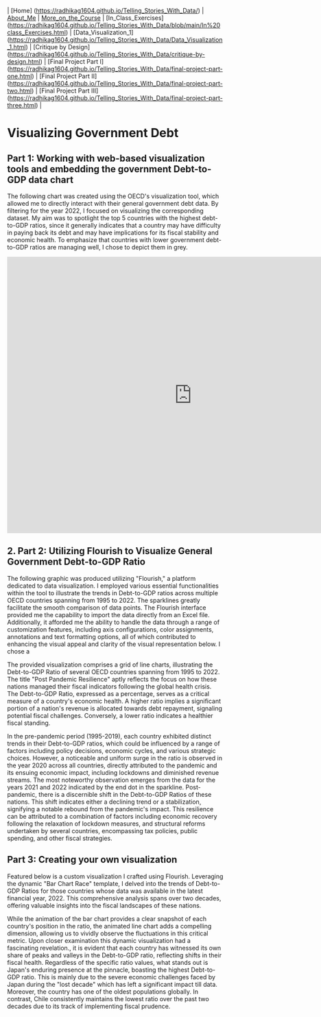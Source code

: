 | [Home] (https://radhikag1604.github.io/Telling_Stories_With_Data/) | [About_Me](https://radhikag1604.github.io/Telling_Stories_With_Data/blob/main/About_Me.html) | [More_on_the_Course](https://radhikag1604.github.io/Telling_Stories_With_Data/blob/main/More_on_the_Course.html) | [In_Class_Exercises]
(https://radhikag1604.github.io/Telling_Stories_With_Data/blob/main/In%20class_Exercises.html) | [Data_Visualization_1]
(https://radhikag1604.github.io/Telling_Stories_With_Data/Data_Visualization_1.html) | [Critique by Design]
(https://radhikag1604.github.io/Telling_Stories_With_Data/critique-by-design.html) | [Final Project Part I]
(https://radhikag1604.github.io/Telling_Stories_With_Data/final-project-part-one.html) | [Final Project Part II]
(https://radhikag1604.github.io/Telling_Stories_With_Data/final-project-part-two.html) | [Final Project Part III]
(https://radhikag1604.github.io/Telling_Stories_With_Data/final-project-part-three.html) |


# Visualizing Government Debt

## Part 1: Working with web-based visualization tools and embedding the government Debt-to-GDP data chart

The following chart was created using the OECD's visualization tool, which allowed me to directly interact with their general government debt data. By filtering for the year 2022, I focused on visualizing the corresponding dataset. My aim was to spotlight the top 5 countries with the highest debt-to-GDP ratios, since it generally indicates that a country may have difficulty in paying back its debt and may have implications for its fiscal stability and economic health. To emphasize that countries with lower government debt-to-GDP ratios are managing well, I chose to depict them in grey.



<iframe src="https://data.oecd.org/chart/7bdq" width="860" height="645" style="border: 0" mozallowfullscreen="true" webkitallowfullscreen="true" allowfullscreen="true"><a href="https://data.oecd.org/chart/7bdq" target="_blank">OECD Chart: General government debt, Total, % of GDP, Annual, 2022</a></iframe>

## 2. Part 2: Utilizing Flourish to Visualize General Government Debt-to-GDP Ratio

The following graphic was produced utilizing "Flourish," a platform dedicated to data visualization. I employed various essential functionalities within the tool to illustrate the trends in Debt-to-GDP ratios across multiple OECD countries spanning from 1995 to 2022. The sparklines greatly facilitate the smooth comparison of data points. The Flourish interface provided me the capability to import the data directly from an Excel file. Additionally, it afforded me the ability to handle the data through a range of customization features, including axis configurations, color assignments, annotations and text formatting options, all of which contributed to enhancing the visual appeal and clarity of the visual representation below. I chose a 

The provided visualization comprises a grid of line charts, illustrating the Debt-to-GDP Ratio of several OECD countries spanning from 1995 to 2022. The title "Post Pandemic Resilience" aptly reflects the focus on how these nations managed their fiscal indicators following the global health crisis. The Debt-to-GDP Ratio, expressed as a percentage, serves as a critical measure of a country's economic health. A higher ratio implies a significant portion of a nation's revenue is allocated towards debt repayment, signaling potential fiscal challenges. Conversely, a lower ratio indicates a healthier fiscal standing.

In the pre-pandemic period (1995-2019), each country exhibited distinct trends in their Debt-to-GDP ratios, which could be influenced by a range of factors including policy decisions, economic cycles, and various strategic choices. However, a noticeable and uniform surge in the ratio is observed in the year 2020 across all countries, directly attributed to the pandemic and its ensuing economic impact, including lockdowns and diminished revenue streams. The most noteworthy observation emerges from the data for the years 2021 and 2022 indicated by the end dot in the sparkline. Post-pandemic, there is a discernible shift in the Debt-to-GDP Ratios of these nations. This shift indicates either a declining trend or a stabilization, signifying a notable rebound from the pandemic's impact. This resilience can be attributed to a combination of factors including economic recovery following the relaxation of lockdown measures, and structural reforms undertaken by several countries, encompassing tax policies, public spending, and other fiscal strategies.



<div class="flourish-embed flourish-chart" data-src="visualisation/14974849"><script src="https://public.flourish.studio/resources/embed.js"></script></div>

## Part 3: Creating your own visualization

Featured below is a custom visualization I crafted using Flourish. Leveraging the dynamic "Bar Chart Race" template, I delved into the trends of Debt-to-GDP Ratios for those countries whose data was available in the latest financial year, 2022. This comprehensive analysis spans over two decades, offering valuable insights into the fiscal landscapes of these nations.

While the animation of the bar chart provides a clear snapshot of each country's position in the ratio, the animated line chart adds a compelling dimension, allowing us to vividly observe the fluctuations in this critical metric. Upon closer examination this dynamic visualization had a fascinating revelation., it is evident that each country has witnessed its own share of peaks and valleys in the Debt-to-GDP ratio, reflecting shifts in their fiscal health. Regardless of the specific ratio values, what stands out is Japan's enduring presence at the pinnacle, boasting the highest Debt-to-GDP ratio. This is mainly due to the severe economic challenges faced by Japan during the "lost decade" which has left a significant impact till data. Moreover, the country has one of the oldest populations globally. In contrast, Chile consistently maintains the lowest ratio over the past two decades due to its track of implementing fiscal prudence.



<div class="flourish-embed flourish-bar-chart-race" data-src="visualisation/14976319"><script src="https://public.flourish.studio/resources/embed.js"></script></div>







